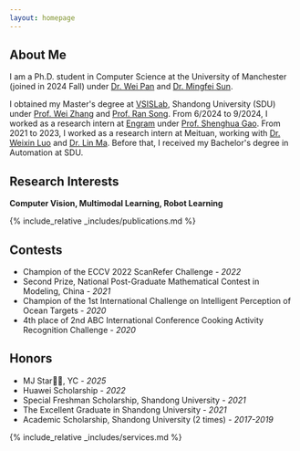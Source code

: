```yaml
---
layout: homepage
---
```


## About Me

I am a Ph.D. student in Computer Science at the University of Manchester (joined in 2024 Fall) under [Dr. Wei Pan](https://panweihit.github.io/) and [Dr. Mingfei Sun](https://mingfeisun.github.io/).

I obtained my Master's degree at [VSISLab](http://www.vsislab.com), Shandong University (SDU) under [Prof. Wei Zhang](https://vsislab.github.io/Weizhang/) and [Prof. Ran Song](https://faculty.sdu.edu.cn/songran/en/index.htm). From 6/2024 to 9/2024, I worked as a research intern at [Engram](https://transcengram.com/) under [Prof. Shenghua Gao](https://scholar.google.com.sg/citations?user=fe-1v0MAAAAJ&hl=en). From 2021 to 2023, I worked as a research intern at Meituan, working with [Dr. Weixin Luo](https://zachluo.github.io/) and [Dr. Lin Ma](https://forestlinma.com/). Before that, I received my Bachelor's degree in Automation at SDU.

## Research Interests

**Computer Vision, Multimodal Learning, Robot Learning** 


{% include_relative _includes/publications.md %}

## Contests

- Champion of the ECCV 2022 ScanRefer Challenge  - *2022*
- Second Prize, National Post-Graduate Mathematical Contest in Modeling, China  - *2021*
- Champion of the 1st International Challenge on Intelligent Perception of Ocean Targets  - *2020*
- 4th place of 2nd ABC International Conference Cooking Activity Recognition Challenge - *2020*

## Honors
- MJ Star🌟😅, YC - *2025*
- Huawei Scholarship - *2022*
- Special Freshman Scholarship, Shandong University  - *2021*
- The Excellent Graduate in Shandong University  - *2021*
- Academic Scholarship, Shandong University (2 times) - *2017-2019*

{% include_relative _includes/services.md %}
